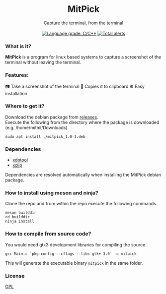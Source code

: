 <h1 align="center"> MitPick </h1>
<p align="center">
    Capture the terminal, from the terminal
    <br />
  <br />
  <a href="https://lgtm.com/projects/g/Mithil467/mitpick/context:cpp"><img alt="Language grade: C/C++" src="https://img.shields.io/lgtm/grade/cpp/g/Mithil467/mitpick.svg?logo=lgtm&logoWidth=18"/></a>
  <a href="https://lgtm.com/projects/g/Mithil467/mitpick/alerts/"><img alt="Total alerts" src="https://img.shields.io/lgtm/alerts/g/Mithil467/mitpick.svg?logo=lgtm&logoWidth=18"/></a>
</p>

### What is it?
**MitPick** is a program for linux based systems to capture a screenshot of the terminal without leaving the terminal.

### Features:
📷 Take a screenshot of the terminal
📝 Copies it to clipboard
⚙️ Easy installation

### Where to get it?

Download the debian package from [releases](https://github.com/Mithil467/mitpick/releases/latest).  
Execute the following from the directory where the package is downloaded (e.g. /home/mithil/Downloads)

```sudo apt install ./mitpick_1.0-1.deb```

### Dependencies

- [xdotool](https://github.com/jordansissel/xdotool)
- [xclip](https://github.com/astrand/xclip)

Dependencies are resolved automatically when installing the MitPick debian package.

### How to install using meson and ninja?

Clone the repo and from within the repo execute the following commands.

```
meson builddir
cd builddir
ninja install
```

### How to compile from source code?

You would need gtk3 development libraries for compiling the source.

```
gcc Main.c `pkg-config --cflags --libs gtk+-3.0` -o mitpick
```

This will generate the executable binary ``mitpick`` in the same folder.

### License
[GPL](LICENSE)
